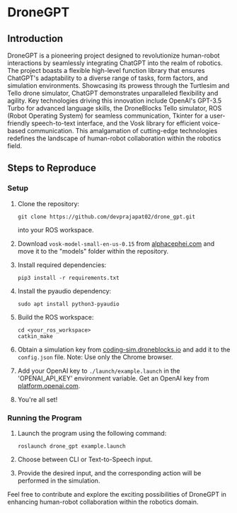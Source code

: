 # DroneGPT

## Introduction
DroneGPT is a pioneering project designed to revolutionize human-robot interactions by seamlessly integrating ChatGPT into the realm of robotics. The project boasts a flexible high-level function library that ensures ChatGPT's adaptability to a diverse range of tasks, form factors, and simulation environments. Showcasing its prowess through the Turtlesim and Tello drone simulator, ChatGPT demonstrates unparalleled flexibility and agility. Key technologies driving this innovation include OpenAI's GPT-3.5 Turbo for advanced language skills, the DroneBlocks Tello simulator, ROS (Robot Operating System) for seamless communication, Tkinter for a user-friendly speech-to-text interface, and the Vosk library for efficient voice-based communication. This amalgamation of cutting-edge technologies redefines the landscape of human-robot collaboration within the robotics field.

## Steps to Reproduce

### Setup

1. Clone the repository:
   ```
   git clone https://github.com/devprajapat02/drone_gpt.git
   ```
   into your ROS workspace.

2. Download `vosk-model-small-en-us-0.15` from [alphacephei.com](https://alphacephei.com/vosk/models) and move it to the "models" folder within the repository.

3. Install required dependencies:
   ```
   pip3 install -r requirements.txt
   ```

4. Install the pyaudio dependency:
   ```
   sudo apt install python3-pyaudio
   ```

5. Build the ROS workspace:
   ```
   cd <your_ros_workspace>
   catkin_make
   ```

6. Obtain a simulation key from [coding-sim.droneblocks.io](https://coding-sim.droneblocks.io/) and add it to the `config.json` file. Note: Use only the Chrome browser.

7. Add your OpenAI key to `./launch/example.launch` in the 'OPENAI_API_KEY' environment variable. Get an OpenAI key from [platform.openai.com](https://platform.openai.com/account/api-keys).

8. You're all set!

### Running the Program

1. Launch the program using the following command:
   ```
   roslaunch drone_gpt example.launch
   ```

2. Choose between CLI or Text-to-Speech input.

3. Provide the desired input, and the corresponding action will be performed in the simulation.

Feel free to contribute and explore the exciting possibilities of DroneGPT in enhancing human-robot collaboration within the robotics domain.
